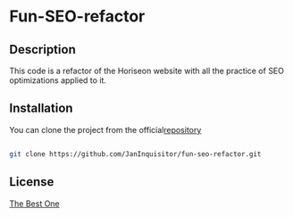 # Fun-SEO-refactor

## Description

This code is a refactor of the Horiseon website with all the practice of SEO optimizations applied to it.

## Installation
You can clone the project from the official[repository](https://github.com/JanInquisitor/fun-seo-refactor)
```bash

git clone https://github.com/JanInquisitor/fun-seo-refactor.git

```

## License
[The Best One](https://www.google.com/)